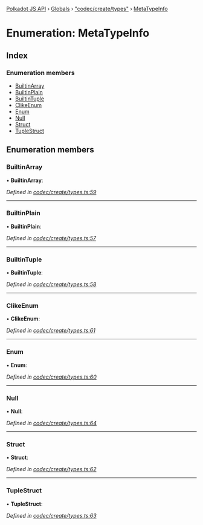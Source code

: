 [Polkadot JS API](../README.md) › [Globals](../globals.md) › ["codec/create/types"](../modules/_codec_create_types_.md) › [MetaTypeInfo](_codec_create_types_.metatypeinfo.md)

# Enumeration: MetaTypeInfo

## Index

### Enumeration members

* [BuiltinArray](_codec_create_types_.metatypeinfo.md#builtinarray)
* [BuiltinPlain](_codec_create_types_.metatypeinfo.md#builtinplain)
* [BuiltinTuple](_codec_create_types_.metatypeinfo.md#builtintuple)
* [ClikeEnum](_codec_create_types_.metatypeinfo.md#clikeenum)
* [Enum](_codec_create_types_.metatypeinfo.md#enum)
* [Null](_codec_create_types_.metatypeinfo.md#null)
* [Struct](_codec_create_types_.metatypeinfo.md#struct)
* [TupleStruct](_codec_create_types_.metatypeinfo.md#tuplestruct)

## Enumeration members

###  BuiltinArray

• **BuiltinArray**:

*Defined in [codec/create/types.ts:59](https://github.com/polkadot-js/api/blob/b8d7f4803b/packages/types/src/codec/create/types.ts#L59)*

___

###  BuiltinPlain

• **BuiltinPlain**:

*Defined in [codec/create/types.ts:57](https://github.com/polkadot-js/api/blob/b8d7f4803b/packages/types/src/codec/create/types.ts#L57)*

___

###  BuiltinTuple

• **BuiltinTuple**:

*Defined in [codec/create/types.ts:58](https://github.com/polkadot-js/api/blob/b8d7f4803b/packages/types/src/codec/create/types.ts#L58)*

___

###  ClikeEnum

• **ClikeEnum**:

*Defined in [codec/create/types.ts:61](https://github.com/polkadot-js/api/blob/b8d7f4803b/packages/types/src/codec/create/types.ts#L61)*

___

###  Enum

• **Enum**:

*Defined in [codec/create/types.ts:60](https://github.com/polkadot-js/api/blob/b8d7f4803b/packages/types/src/codec/create/types.ts#L60)*

___

###  Null

• **Null**:

*Defined in [codec/create/types.ts:64](https://github.com/polkadot-js/api/blob/b8d7f4803b/packages/types/src/codec/create/types.ts#L64)*

___

###  Struct

• **Struct**:

*Defined in [codec/create/types.ts:62](https://github.com/polkadot-js/api/blob/b8d7f4803b/packages/types/src/codec/create/types.ts#L62)*

___

###  TupleStruct

• **TupleStruct**:

*Defined in [codec/create/types.ts:63](https://github.com/polkadot-js/api/blob/b8d7f4803b/packages/types/src/codec/create/types.ts#L63)*
